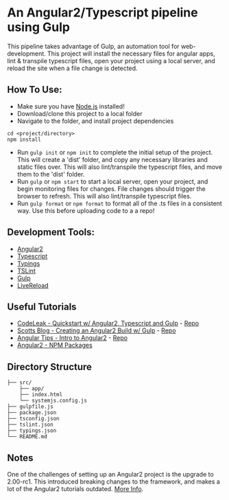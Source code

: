 # An Angular2/Typescript pipeline using Gulp


This pipeline takes advantage of Gulp, an automation tool for web-development.  This project will install the necessary files for angular apps, lint & transpile typescript files, open your project using a local server, and reload the site when a file change is detected.


## How To Use:

- Make sure you have [Node.js](https://nodejs.org/en/) installed!
- Download/clone this project to a local folder
- Navigate to the folder, and install project dependencies
```
cd <project/directory>
npm install
```
- Run `gulp init` or `npm init` to complete the initial setup of the project.  This will create a 'dist' folder, and copy any necessary libraries and static files over.  This will also lint/transpile the typescript files, and move them to the 'dist' folder.
- Run `gulp` or `npm start` to start a local server, open your project, and begin monitoring files for changes.  File changes should trigger the browser to refresh.  This will also lint/transpile typescript files.
- Run `gulp format` or `npm format` to format all of the .ts files in a consistent way.  Use this before uploading code to a a repo!


## Development Tools:

- [Angular2](https://angular.io/)
- [Typescript](http://www.typescriptlang.org/)
- [Typings](https://github.com/typings/typings)
- [TSLint](https://www.npmjs.com/package/tslint)
- [Gulp](http://gulpjs.com/)
- [LiveReload](http://livereload.com//)


## Useful Tutorials
 - [CodeLeak - Quickstart w/ Angular2, Typescript and Gulp](http://blog.codeleak.pl/2016/03/quickstart-angular2-with-typescript-and.html) - [Repo](https://github.com/kolorobot/angular2-typescript-gulp)
 - [Scotts Blog - Creating an Angular2 Build w/ Gulp](http://blog.scottlogic.com/2015/12/24/creating-an-angular-2-build.html) - [Repo](https://github.com/ColinEberhardt/angular2-tour-of-heroes)
 - [Angular Tips - Intro to Angular2](http://angular-tips.com/blog/2015/05/an-introduction-to-angular-2/) - [Repo](https://github.com/angular-tips/GermanWords-frontend-angular-2)
 - [Angular2 - NPM Packages](https://angular.io/docs/ts/latest/guide/npm-packages.html)


## Directory Structure

```
├── src/
    ├── app/
    ├── index.html
    └── systemjs.config.js
├── gulpfile.js
├── package.json
├── tsconfig.json
├── tslint.json
├── typings.json
└── README.md
```


## Notes

One of the challenges of setting up an Angular2 project is the upgrade to 2.00-rc1.  This introduced breaking changes to the framework, and makes a lot of the Angular2 tutorials outdated. [More Info](https://github.com/angular/angular/blob/master/CHANGELOG.md).
